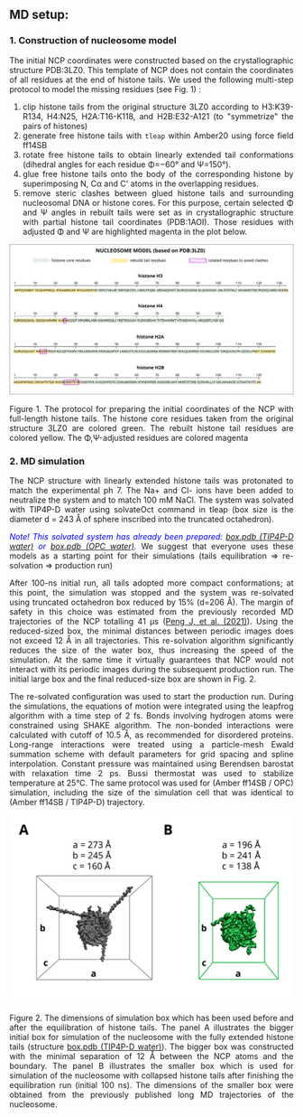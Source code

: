 <div align="justify">

## MD setup:

### 1. Construction of nucleosome model

The initial NCP coordinates were constructed based on the crystallographic structure PDB:3LZ0. This template of NCP does
not contain the coordinates of all residues at the end of histone tails. We used the following multi-step protocol to model the
missing residues (see Fig. 1) :

1) clip histone tails from the original structure 3LZ0 according to H3:K39-R134, H4:N25, H2A:T16-K118, and H2B:E32-A121 (to "symmetrize" the pairs of histones)
2) generate free histone tails with `tleap` within Amber20 using force field ff14SB
3) rotate free histone tails to obtain linearly extended tail conformations
   (dihedral angles for each residue Φ=−60° and Ψ=150°).
4) glue free histone tails onto the body of the corresponding histone by superimposing N, Cα and C' atoms in the
   overlapping residues.
5) remove steric clashes between glued histone tails and surrounding nucleosomal DNA or histone cores. For
   this purpose, certain selected Φ and Ψ angles in rebuilt tails were set as in crystallographic structure with partial histone
   tail coordinates (PDB:1AOI). Those residues with adjusted Φ and Ψ are highlighted magenta in the plot below.
   
<p align="center">
  <img src="figures/md_model.png">
  <figcaption> Figure 1. The protocol for preparing the initial coordinates of the NCP with full-length histone tails.
                         The histone core residues taken from the original structure 3LZ0 are colored green. 
                         The rebuilt histone tail residues are colored yellow. 
                         The Φ,Ψ-adjusted residues are colored magenta
</p>

### 2. MD simulation
The NCP structure with linearly extended histone tails was protonated to match the experimental ph 7. The Na+ and Cl-
ions have been added to neutralize the system and to match 100 mM NaCl. The system was solvated with TIP4P-D water using solvateOct command in tleap 
(box size is the diameter d =  243 Å of sphere inscribed into the truncated octahedron).

<span style="color:blue">*Note! This solvated system has already been prepared: [box.pdb (TIP4P-D water)](md_protocol/TIP4P-D/wt/01_equil_histone_tails/1_build) or [box.pdb (OPC water)](md_protocol/OPC/wt/01_equil_histone_tails/1_build).*</span>
We suggest that everyone uses these models as a starting point for their simulations (tails equilibration => re-solvation => production run)

After 100-ns initial run, all tails
adopted more compact conformations; at this point, the simulation was stopped and the system was re-solvated using truncated octahedron box reduced by 15% (d=206 Å). 
The margin of safety in this choice was estimated from the previously recorded MD trajectories of the NCP totalling 41 μs ([Peng J, et al. (2021)](https://www.nature.com/articles/s41467-021-25568-6)). 
Using the reduced-sized box, the minimal distances between periodic images does not exceed 12 Å in all trajectories.
This re-solvation algorithm significantly reduces the size of the water box, thus increasing the speed of the simulation. 
At the same time it virtually guarantees that NCP would not interact with its periodic images during the subsequent production run. 
The initial large box and the final reduced-size box are shown in Fig. 2.
   
The re-solvated configuration was used to start the production run. During the simulations, the equations
of motion were integrated using the leapfrog algorithm with a time step of 2 fs. Bonds involving hydrogen atoms were
constrained using SHAKE algorithm. The non-bonded interactions were calculated with cutoff of 10.5 Å, as recommended for
disordered proteins. Long-range interactions were treated using a particle-mesh Ewald summation scheme with default
parameters for grid spacing and spline interpolation. Constant pressure was maintained using Berendsen barostat with
relaxation time 2 ps. Bussi thermostat was used to stabilize temperature at 25°C. The same protocol was used for (Amber
ff14SB / OPC) simulation, including the size of the simulation cell that was identical to (Amber ff14SB / TIP4P-D)
trajectory.


<p align="center">
  <img src="figures/resolvated_box.png">
  <figcaption> Figure 2. The dimensions of simulation box which has been used before and after the equilibration of histone tails. 
                         The panel A illustrates the bigger initial box for simulation of the nucleosome with the fully 
                         extended histone tails (structure <a href="md_protocol/TIP4P-D/wt/01_equil_histone_tails/1_build">box.pdb (TIP4P-D water)</a>). 
                         The bigger box was constructed with the minimal separation of 12 Å between the NCP atoms 
                         and the boundary. The panel B illustrates the smaller box which is used for simulation of the nucleosome 
                         with collapsed histone tails after finishing the equilibration run (initial 100 ns). The dimensions of the smaller box 
                         were obtained from the previously published long MD trajectories of the nucleosome. 
</p>
</div>
